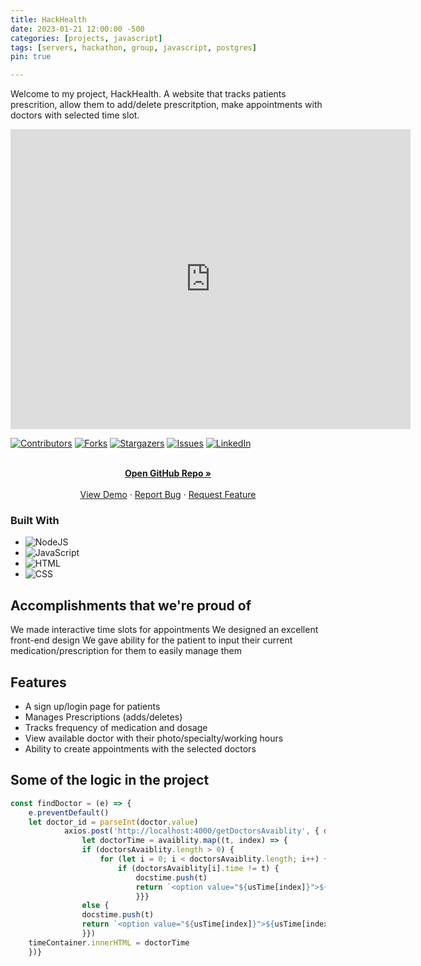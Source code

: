```yaml
---
title: HackHealth
date: 2023-01-21 12:00:00 -500
categories: [projects, javascript]
tags: [servers, hackathon, group, javascript, postgres] 
pin: true

---
```

Welcome to my project, HackHealth. A website that tracks patients prescrition, allow them to add/delete prescritption, make appointments with doctors with selected time slot.

<iframe
    width="640"
    height="480"
    src="https://www.youtube.com/embed/d-vUMf9xHKc"
    frameborder="0"
    allow="autoplay; encrypted-media"
    allowfullscreen
>
</iframe>




[![Contributors][contributors-shield]][contributors-url]
[![Forks][forks-shield]][forks-url]
[![Stargazers][stars-shield]][stars-url]
[![Issues][issues-shield]][issues-url]
[![LinkedIn][linkedin-shield]][linkedin-url]



<!-- PROJECT LOGO -->

  <p align="center">
    <br />
    <a href="https://github.com/ChiemekaAnunkor/hackhealth"><strong>Open GitHub Repo »</strong></a>
    <br />
    <br />
    <a href="http://23.22.42.11/">View Demo</a>
    ·
    <a href="https://github.com/ChiemekaAnunkor/hackhealth/issues">Report Bug</a>
    ·
    <a href="https://github.com/ChiemekaAnunkor/hackhealth/issues">Request Feature</a>
  </p>

### Built With

* ![NodeJS][NodeJS]
* ![JavaScript][JavaScript]
* ![HTML][HTML5]
* ![CSS][css3]

## Accomplishments that we're proud of
We made interactive time slots for appointments
We designed an excellent front-end design 
We gave ability for the patient to input their current medication/prescription for them to easily manage them



<!-- ROADMAP -->
## Features

- A sign up/login page for patients
- Manages Prescriptions (adds/deletes)
- Tracks frequency of medication and dosage
- View available doctor with their photo/specialty/working hours
- Ability to create appointments with the selected doctors
## Some of the logic in the project
```javascript
const findDoctor = (e) => {
    e.preventDefault()
    let doctor_id = parseInt(doctor.value)
            axios.post('http://localhost:4000/getDoctorsAvaiblity', { doctor_id: doctor_id, date: date.value }).then(({ data: doctorsAvaiblity }) => {
                let doctorTime = avaiblity.map((t, index) => {
                if (doctorsAvaiblity.length > 0) {
                    for (let i = 0; i < doctorsAvaiblity.length; i++) {
                        if (doctorsAvaiblity[i].time != t) {
                            docstime.push(t)
                            return `<option value="${usTime[index]}">${usTime[index]}</option>`
                            }}}
                else {
                docstime.push(t)
                return `<option value="${usTime[index]}">${usTime[index]}</option>`
                }})
    timeContainer.innerHTML = doctorTime
    })}
```



<!-- MARKDOWN LINKS & IMAGES -->
<!-- https://www.markdownguide.org/basic-syntax/#reference-style-links -->
[contributors-shield]: https://img.shields.io/github/contributors/ChiemekaAnunkor/hackhealth.svg?style=for-the-badge
[contributors-url]: https://github.com/ChiemekaAnunkor/hackhealth/graphs/contributors
[forks-shield]: https://img.shields.io/github/forks/ChiemekaAnunkor/hackhealth.svg?style=for-the-badge
[forks-url]: https://github.com/ChiemekaAnunkor/hackhealth/network/members
[stars-shield]: https://img.shields.io/github/stars/ChiemekaAnunkor/hackhealth.svg?style=for-the-badge
[stars-url]: https://github.com/ChiemekaAnunkor/hackhealth/stargazers
[issues-shield]: https://img.shields.io/github/issues/ChiemekaAnunkor/hackhealth.svg?style=for-the-badge
[issues-url]: https://github.com/ChiemekaAnunkor/hackhealth/issues
[license-shield]: https://img.shields.io/github/license/ChiemekaAnunkor/hackhealth.svg?style=for-the-badge
[license-url]: https://github.com/ChiemekaAnunkor/hackhealth/blob/master/LICENSE.txt
[linkedin-shield]: https://img.shields.io/badge/-LinkedIn-black.svg?style=for-the-badge&logo=linkedin&colorB=555
[linkedin-url]: https://linkedin.com/in/ajedev
[product-screenshot]: images/screenshot.png
[Next.js]: https://img.shields.io/badge/next.js-000000?style=for-the-badge&logo=nextdotjs&logoColor=white
[Next-url]: https://nextjs.org/
[React.js]: https://img.shields.io/badge/React-20232A?style=for-the-badge&logo=react&logoColor=61DAFB
[React-url]: https://reactjs.org/
[Vue.js]: https://img.shields.io/badge/Vue.js-35495E?style=for-the-badge&logo=vuedotjs&logoColor=4FC08D
[Vue-url]: https://vuejs.org/
[Angular.io]: https://img.shields.io/badge/Angular-DD0031?style=for-the-badge&logo=angular&logoColor=white
[Angular-url]: https://angular.io/
[Svelte.dev]: https://img.shields.io/badge/Svelte-4A4A55?style=for-the-badge&logo=svelte&logoColor=FF3E00
[Svelte-url]: https://svelte.dev/
[Laravel.com]: https://img.shields.io/badge/Laravel-FF2D20?style=for-the-badge&logo=laravel&logoColor=white
[Laravel-url]: https://laravel.com
[Bootstrap.com]: https://img.shields.io/badge/Bootstrap-563D7C?style=for-the-badge&logo=bootstrap&logoColor=white
[Bootstrap-url]: https://getbootstrap.com
[JQuery.com]: https://img.shields.io/badge/jQuery-0769AD?style=for-the-badge&logo=jquery&logoColor=white
[JQuery-url]: https://jquery.com 
[JavaScript]: https://img.shields.io/badge/javascript-%23323330.svg?style=for-the-badge&logo=javascript&logoColor=%23F7DF1E
[Java]:https://img.shields.io/badge/java-%23ED8B00.svg?style=for-the-badge&logo=java&logoColor=white
[NodeJS]:https://img.shields.io/badge/node.js-6DA55F?style=for-the-badge&logo=node.js&logoColor=white
[Postgres]:https://img.shields.io/badge/postgres-%23316192.svg?style=for-the-badge&logo=postgresql&logoColor=white
[CSS3]:https://img.shields.io/badge/css3-%231572B6.svg?style=for-the-badge&logo=css3&logoColor=white
[HTML5]:https://img.shields.io/badge/html5-%23E34F26.svg?style=for-the-badge&logo=html5&logoColor=white